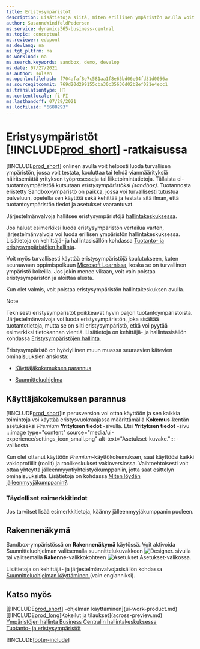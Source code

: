 ```yaml
---
title: Eristysympäristöt
description: Lisätietoja siitä, miten erillisen ympäristön avulla voit turvallisesti tutkia, oppia, esitellä, kehittää, ratkaista ja testata Business Centralin ominaisuuksia.
author: SusanneWindfeldPedersen
ms.service: dynamics365-business-central
ms.topic: conceptual
ms.reviewer: edupont
ms.devlang: na
ms.tgt_pltfrm: na
ms.workload: na
ms.search.keywords: sandbox, demo, develop
ms.date: 07/27/2021
ms.author: solsen
ms.openlocfilehash: f704afaf8e7c581aa1f8e65bd06e04fd31d0056a
ms.sourcegitcommit: 769d20d299155cba30c35636d02b2ef021e4ecc1
ms.translationtype: HT
ms.contentlocale: fi-FI
ms.lasthandoff: 07/29/2021
ms.locfileid: "6688293"
---
```

# <a name="sandbox-environments-in-prod_short"></a>Eristysympäristöt [!INCLUDE[prod_short](includes/prod_short.md)] -ratkaisussa

[!INCLUDE[prod_short](includes/prod_short.md)] onlinen avulla voit helposti luoda turvallisen ympäristön, jossa voit testata, kouluttaa tai tehdä vianmäärityksiä häiritsemättä yrityksen työprosesseja tai liiketoimintatietoja. Tällaista ei-tuotantoympäristöä kutsutaan *eristysympäristöksi (sandbox)*. Tuotannosta eristetty Sandbox-ympäristö on paikka, jossa voi turvallisesti tutustua palveluun, opetella sen käyttöä sekä kehittää ja testata sitä ilman, että tuotantoympäristön tiedot ja asetukset vaarantuvat.  

Järjestelmänvalvoja hallitsee eristysympäristöjä [hallintakeskuksessa](/dynamics365/business-central/dev-itpro/administration/tenant-admin-center-environments?toc=/dynamics365/business-central/toc.json).  

Jos haluat esimerkiksi luoda eristysympäristön vertailua varten, järjestelmänvalvoja voi luoda erillisen ympäristön hallintakeskuksessa. Lisätietoja on kehittäjä- ja hallintasisällön kohdassa [Tuotanto- ja eristysympäristöjen hallinta](/dynamics365/business-central/dev-itpro/administration/environment-types).  

Voit myös turvallisesti käyttää eristysympäristöjä koulutukseen, kuten seuraavaan oppimispolkuun [Microsoft Learnissa](/learn/dynamics365/business-central?WT.mc_id=dyn365bc_landingpage-docs), koska se on turvallinen ympäristö kokeilla. Jos jokin menee vikaan, voit vain poistaa eristysympäristön ja aloittaa alusta.  

Kun olet valmis, voit poistaa eristysympäristön hallintakeskuksen avulla.  

> [!NOTE]
> Teknisesti eristysympäristöt poikkeavat hyvin paljon tuotantoympäristöistä. Järjestelmänvalvoja voi luoda eristysympäristön, joka sisältää tuotantotietoja, mutta se on silti eristysympäristö, etkä voi pyytää esimerkiksi tietokannan vientiä. Lisätietoja on kehittäjä- ja hallintasisällön kohdassa [Eristysympäristöjen hallinta](/dynamics365/business-central/dev-itpro/administration/environment-types#sandbox-environments).

Eristysympäristö on hyödyllinen muun muassa seuraavien kätevien ominaisuuksien ansiosta:

* [Käyttäjäkokemuksen parannus](#advanced-user-experience)  
<!--* [Complete sample data](#complete-sample-data)  -->
* [Suunnitteluohjelma](#designer)  

## <a name="advanced-user-experience"></a>Käyttäjäkokemuksen parannus

[!INCLUDE[prod_short](includes/prod_short.md)]in perusversion voi ottaa käyttöön ja sen kaikkia toimintoja voi käyttää eristysvuokraajassa määrittämällä **Kokemus**-kentän asetukseksi *Premium* **Yrityksen tiedot** -sivulla. Etsi **Yrityksen tiedot** -sivu :::image type="content" source="media/ui-experience/settings_icon_small.png" alt-text="Asetukset-kuvake."::: -valikosta.  

Kun olet ottanut käyttöön *Premium*-käyttökokemuksen, saat käyttöösi kaikki vakioprofiilit (roolit) ja roolikeskukset vakioversiossa. Vaihtoehtoisesti voit ottaa yhteyttä jälleenmyyntiyhteistyökumppaniin, jotta saat esittelyn ominaisuuksista. Lisätietoja on kohdassa [Miten löydän jälleenmyyjäkumppanin?](across-faq.yml#how-do-i-find-a-reselling-partner).  

### <a name="complete-sample-data"></a>Täydelliset esimerkkitiedot

Jos tarvitset lisää esimerkkitietoja, käänny jälleenmyyjäkumppanin puoleen.
<!-- In the sandbox environment, you can also create a new company with the **Advanced Evaluation - Complete Sample Data** option so that you can take training or step through walkthroughs that require additional sample data, such as [Walkthrough: Receiving and Putting Away in Basic Warehouse Configurations](walkthrough-receiving-and-putting-away-in-basic-warehousing.md).   -->

<!--#### To create a company with complete sample data in a sandbox

1. Choose the ![Lightbulb that opens the Tell Me feature.](media/ui-search/search_small.png "Tell me what you want to do") icon, enter **Companies**, and then choose the related link.  
2. Choose the **New** action, and then choose **Create New Company**.  
3. In the **Assisted Setup for Creating a Company** page, choose **Next**.  
4. Specify a name for the new company, and then, in the **Select the data and setup to get started** field, choose **Advanced Evaluation - Complete Sample Data**.  
5. Complete the rest of the assisted setup guide.  

When the assisted setup guide completes, you can start exploring the new company with the complete sample data. For more information, see [Creating New Companies in [!INCLUDE[prod_short](includes/prod_short.md)]](about-new-company.md).  -->

## <a name="designer"></a>Rakennenäkymä

Sandbox-ympäristössä on **Rakennenäkymä** käytössä. Voit aktivoida Suunnitteluohjelman valitsemalla suunnittelukuvakkeen ![Designer.](./media/across-sandbox/sandbox-inclient-design-icon.png) sivulla tai valitsemalla **Rakenne**-valikkokohteen ![Asetukset](media/ui-experience/settings_icon_small.png) Asetukset-valikossa.  

Lisätietoja on kehittäjä- ja järjestelmänvalvojasisällön kohdassa [Suunnitteluohjelman käyttäminen ](/dynamics365/business-central/dev-itpro/developer/devenv-inclient-designer) (vain englanniksi).  

<!-- ![In-client Designer.](./media/across-sandbox/sandbox-inclient-designer.png) -->

## <a name="see-also"></a>Katso myös

[[!INCLUDE[prod_short](includes/prod_short.md)] -ohjelman käyttäminen](ui-work-product.md)  
[[!INCLUDE[prod_long](includes/prod_long.md)]Kokeilut ja tilaukset](across-preview.md)  
[Ympäristöjen hallinta Business Centralin hallintakeskuksessa](/dynamics365/business-central/dev-itpro/administration/tenant-admin-center-environments)  
[Tuotanto- ja eristysympäristöt](/dynamics365/business-central/dev-itpro/administration/environment-types)  


[!INCLUDE[footer-include](includes/footer-banner.md)]
